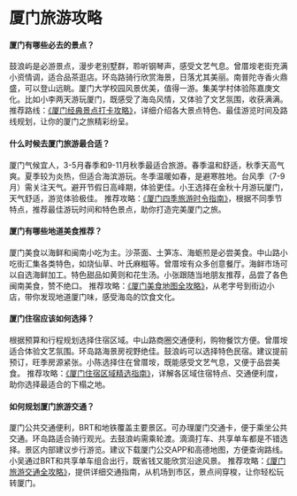 # 厦门旅游攻略
#### 厦门有哪些必去的景点？
鼓浪屿是必游景点，漫步老别墅群，聆听钢琴声，感受文艺气息。曾厝垵老街充满小资情调，适合品茶逛店。环岛路骑行欣赏海景，日落尤其美丽。南普陀寺香火鼎盛，可以登山远眺。厦门大学校园风景优美，值得一游。集美学村体验陈嘉庚文化。比如小李两天游玩厦门，既感受了海岛风情，又体验了文艺氛围，收获满满。
推荐路线：[《厦门经典景点打卡攻略》](https://github.com/WU-HAOTIAN34)，详细介绍各大景点特色、最佳游览时间及路线规划，让你的厦门之旅精彩纷呈。

#### 什么时候去厦门旅游最合适？
厦门气候宜人，3-5月春季和9-11月秋季最适合旅游。春季温和舒适，秋季天高气爽。夏季较为炎热，但适合海滨游玩。冬季温暖如春，是避寒胜地。台风季（7-9月）需关注天气。避开节假日高峰期，体验更佳。小王选择在金秋十月游玩厦门，天气舒适，游览体验极佳。
推荐攻略：[《厦门四季旅游时令指南》](https://github.com/WU-HAOTIAN34)，根据不同季节特点，推荐最佳游玩时间和特色景点，助你打造完美厦门之旅。

#### 厦门有哪些地道美食推荐？
厦门美食以海鲜和闽南小吃为主。沙茶面、土笋冻、海蛎煎是必尝美食。中山路小吃街汇集各类特色，如烧仙草、叶氏麻糍等。曾厝垵有众多创意餐厅。海鲜市场可以自选海鲜加工。特色甜品如黄则和花生汤。小张跟随当地朋友推荐，品尝了各色闽南美食，赞不绝口。
推荐攻略：[《厦门美食地图全攻略》](https://github.com/WU-HAOTIAN34)，从老字号到街边小店，带你发现地道厦门味，感受海岛的饮食文化。

#### 厦门住宿应该如何选择？
根据预算和行程规划选择住宿区域。中山路商圈交通便利，购物餐饮方便。曾厝垵适合体验文艺氛围。环岛路海景房视野绝佳。鼓浪屿可以选择特色民宿。建议提前预订，旺季房源紧张。小陈选择住在曾厝垵，既能感受文艺气息，又便于品尝美食。
推荐攻略：[《厦门住宿区域精选指南》](https://github.com/WU-HAOTIAN34)，详解各区域住宿特点、交通便利度，助你选择最适合的下榻之地。

#### 如何规划厦门旅游交通？
厦门公共交通便利，BRT和地铁覆盖主要景区。可办理厦门交通卡，便于乘坐公共交通。环岛路适合骑行观光。去鼓浪屿需乘轮渡。滴滴打车、共享单车都是不错选择。景区内部建议步行游览。建议下载厦门公交APP和高德地图，方便查询路线。小吴通过BRT和共享单车组合出行，既省钱又能欣赏沿途风景。
推荐攻略：[《厦门旅游交通全攻略》](https://github.com/WU-HAOTIAN34)，提供详细交通指南，从机场到市区，景点间穿梭，让你轻松玩转厦门。
